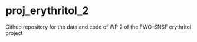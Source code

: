 # proj_erythritol_2
Github repository for the data and code of WP 2 of the FWO-SNSF erythritol project
